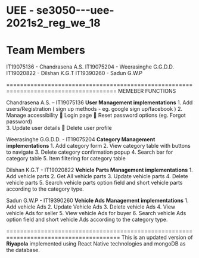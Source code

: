 **UEE - se3050---uee-2021s2_reg_we_18**
====================================================================================
Team Members
====================================================================================
IT19075136 - Chandrasena A.S.
IT19075204 - Weerasinghe G.G.D.D.
IT19020822 - Dilshan K.G.T
IT19390260 - Sadun G.W.P

======================================================================================
MEMEBER FUNCTIONS

Chandrasena A.S. – IT19075136 
**User Management implementations** 
    1. Add users/Registration ( sign up methods - eg. google sign up/facebook ) 
    2. Manage accessibility  Login page  Reset password options (eg. Forgot password)  
    3. Update user details  Delete user profile 

Weerasinghe G.G.D.D. - IT19075204 
**Category Management implementations** 
    1. Add category form 
    2. View category table with buttons to navigate 
    3. Delete category confirmation popup 
    4. Search bar for category table 
    5. Item filtering for category table

Dilshan K.G.T - IT19020822 
**Vehicle Parts Management implementations** 
    1. Add vehicle parts 
    2. Get All vehicle parts 
    3. Update vehicle parts 
    4. Delete vehicle parts 
    5. Search vehicle parts option field and short vehicle parts according to the category type.

Sadun G.W.P - IT19390260 
**Vehicle Ads Management implementations** 
    1. Add vehicle Ads 
    2. Update Vehicle Ads 
    3. Delete vehicle Ads 
    4. View vehicle Ads for seller 
    5. View vehicle Ads for buyer 
    6. Search vehicle Ads option field and short vehicle Ads according to the category type. 

=======================================================================================
This is an updated version of **Riyapola** implemented using React Native technologies and mongoDB as the database.

